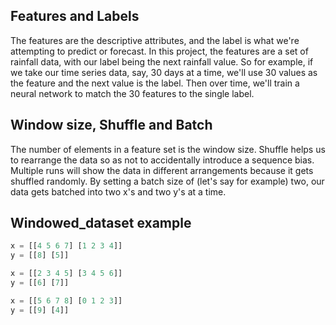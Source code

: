 ## Features and Labels

The features are the descriptive attributes, and the label is what we're attempting to predict or forecast. In this project, 
the features are a set of rainfall data, with our label being the next rainfall value. So for example, if we take our time 
series data, say, 30 days at a time, we'll use 30 values as the feature and the next value is the label. Then over time, we'll
train a neural network to match the 30 features to the single label.


## Window size, Shuffle and Batch

The number of elements in a feature set is the window size. Shuffle helps us to rearrange the data so as not to accidentally introduce a sequence bias. Multiple runs will show the data in different arrangements because it gets shuffled randomly. By setting a batch size of (let's say for example) two, our data gets batched into two x's and two y's at a time.

## Windowed_dataset example

```python
x = [[4 5 6 7] [1 2 3 4]]
y = [[8] [5]]

x = [[2 3 4 5] [3 4 5 6]]
y = [[6] [7]]

x = [[5 6 7 8] [0 1 2 3]]
y = [[9] [4]]
```
